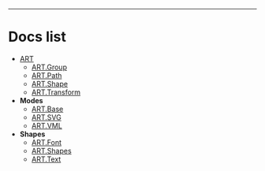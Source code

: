 ------

# Docs list
+ [ART](ART/ART.html)
  - [ART.Group](ART/ART.Group.html)
  - [ART.Path](ART/ART.Path.html)
  - [ART.Shape](ART/ART.Shape.html)
  - [ART.Transform](ART/ART.Transform.html)
+ **Modes**
  - [ART.Base](Modes/ART.Base.html)
  - [ART.SVG](Modes/ART.SVG.html)
  - [ART.VML](Modes/ART.VML.html)
+ **Shapes**
  - [ART.Font](Shapes/ART.Font.html)
  - [ART.Shapes](Shapes/ART.Shapes.html)
  - [ART.Text](Shapes/ART.Text.html)

